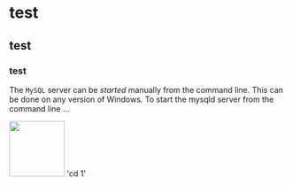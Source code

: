 # test
## test
### test

The `MySQL` server can be *started* manually from the command line. This can be done on any version of Windows. To start the mysqld server from the command line ...


<img src="https://github.com/viresh04/test/assets/161003655/83af0de7-7814-4fc4-bbb6-1ba1c0dd2c02" width=100 height =100/>
'cd 1'
